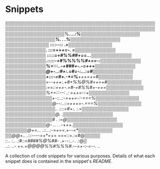 # Snippets

▒▒▒▒▒▒▒▒▒▒▒▒▒▒▒▒▒▒▒▒▒▒▒▒▒▒▒▒▒▒▒▒▒▒▒▒▒▒▒▒▒▒▒▒▒▒▒▒<br/>
▒▒▒▒▒▒▒▒▒▒▒▒▒▒▒▒▒▒▒▒▒▒▒▒▒▒▒▒▒▒▒▒▒▒▒▒▒▒▒▒▒▒▒▒▒▒▒▒<br/>
▒▒▒▒▒▒▒▒▒▒▒▒▒▒▒▒▒▒▒%**....:*%▒▒▒▒▒▒▒▒▒▒▒▒▒▒▒▒▒▒▒<br/>
▒▒▒▒▒▒▒▒▒▒▒▒▒▒▒▒%.       .    .%▒▒▒▒▒▒▒▒▒▒▒▒▒▒▒▒<br/>
▒▒▒▒▒▒▒▒▒▒▒▒▒▒*     ::::--::    .+▒▒▒▒▒▒▒▒▒▒▒▒▒▒<br/>
▒▒▒▒▒▒▒▒▒▒▒▒▒.   :::=++*****+=-.  =▒▒▒▒▒▒▒▒▒▒▒▒▒<br/>
▒▒▒▒▒▒▒▒▒▒▒▒▒  :::::=+*#%%##*+==...▒▒▒▒▒▒▒▒▒▒▒▒▒<br/>
▒▒▒▒▒▒▒▒▒▒▒▒▒.:::::-+*#%%%%%#*+==-:▒▒▒▒▒▒▒▒▒▒▒▒▒<br/>
▒▒▒▒▒▒▒▒▒▒▒▒▒%=:::..-+*###+-.-=++*+▒▒▒▒▒▒▒▒▒▒▒▒▒<br/>
▒▒▒▒▒▒▒▒▒▒▒▒▒@+-..:#+:.=#=-:...:=*#▒▒▒▒▒▒▒▒▒▒▒▒▒<br/>
▒▒▒▒▒▒▒▒▒▒▒▒▒*+:::-=#+.-*=%**+++=*+=#▒▒▒▒▒▒▒▒▒▒▒<br/>
▒▒▒▒▒▒▒▒▒▒▒▒▒=*--++*+:.+#*+%%@%#=+=+#▒▒▒▒▒▒▒▒▒▒▒<br/>
▒▒▒▒▒▒▒▒▒▒▒▒▒:==::=+=-.=#-=#%%#+-++=▒▒▒▒▒▒▒▒▒▒▒▒<br/>
▒▒▒▒▒▒▒▒▒▒▒▒▒%+=:::--: .: =+*+=--+*▒▒▒▒▒▒▒▒▒▒▒▒▒<br/>
▒▒▒▒▒▒▒▒▒▒▒▒▒▒▒+-::..:-=++=-:-===%▒▒▒▒▒▒▒▒▒▒▒▒▒▒<br/>
▒▒▒▒▒▒▒▒▒▒▒▒▒▒▒@--:..::=+++=-.===%▒▒▒▒▒▒▒▒▒▒▒▒▒▒<br/>
▒▒▒▒▒▒▒▒▒▒▒▒▒▒▒▒*.. ::::=#+:. :.=▒▒▒▒▒▒▒▒▒▒▒▒▒▒▒<br/>
▒▒▒▒▒▒▒▒▒▒▒▒▒▒▒▒@.            .*▒▒▒▒▒▒▒▒▒▒▒▒▒▒▒▒<br/>
▒▒▒▒▒▒▒▒▒▒▒▒▒▒▒# .           :=@▒▒▒▒▒▒▒▒▒▒▒▒▒▒▒▒<br/>
▒▒▒▒▒▒▒▒▒▒▒▒▒@-  ..  .    .-+++.▒▒▒▒▒▒▒▒▒▒▒▒▒▒▒▒<br/>
▒▒▒▒▒▒▒@+=...    .::...:-=+**==.+--=*▒▒▒▒▒▒▒▒▒▒▒<br/>
▒▒@@+..         .:::----=+**=+= ===::=.:+#@▒▒▒▒▒<br/>
::..    :..  .:#*::=####%@%##*- .+--:..-.   .:@▒<br/>
 ..:.  ..-   +=.=*@@@@%%#%%%#*.--=+-:-=--.    ..


A collection of code snippets for various purposes. Details of what each
snippet does is contained in the snippet's _README_.

